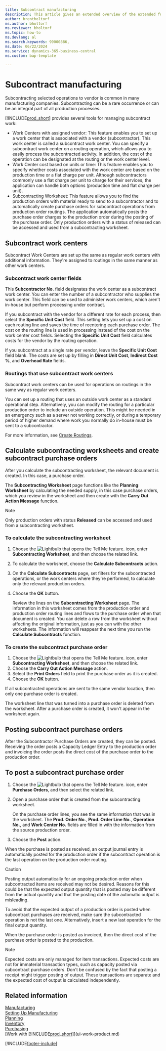 ```yaml
---
title: Subcontract manufacturing
description: This article gives an extended overview of the extended functionality of subcontracting, including work center fields and routing.
author: brentholtorf
ms.author: bholtorf
ms.reviewer: bholtorf
ms.topic: how-to
ms.devlang: al
ms.search.keywords: 99000886,
ms.date: 06/22/2024
ms.service: dynamics-365-business-central
ms.custom: bap-template

---
```

# Subcontract manufacturing

Subcontracting selected operations to vendor is common in many manufacturing companies. Subcontracting can be a rare occurrence or can be an integral part of all production processes.

[!INCLUDE[prod_short](includes/prod_short.md)] provides several tools for managing subcontract work:  

- Work Centers with assigned vendor: This feature enables you to set up a work center that is associated with a vendor (subcontractor). This work center is called a subcontract work center. You can specify a subcontract work center on a routing operation, which allows you to easily process the subcontracted activity. In addition, the cost of the operation can be designated at the routing or the work center level.  
- Work Center cost based on units or time: This feature enables you to specify whether costs associated with the work center are based on the production time or a flat charge per unit. Although subcontractors commonly use a flat charge per unit to charge for their services, the application can handle both options (production time and flat charge per unit).  
- Subcontracting Worksheet: This feature allows you to find the production orders with material ready to send to a subcontractor and to automatically create purchase orders for subcontract operations from production order routings. The application automatically posts the purchase order charges to the production order during the posting of the purchase order. Only production orders with a status of released can be accessed and used from a subcontracting worksheet.  

## Subcontract work centers  

Subcontract Work Centers are set up the same as regular work centers with additional information. They're assigned to routings in the same manner as other work centers.  

### Subcontract work center fields  

This **Subcontractor No.** field designates the work center as a subcontract work center. You can enter the number of a subcontractor who supplies the work center. This field can be used to administer work centers, which aren't in-house but perform processing under contract.  

If you subcontract with the vendor for a different rate for each process, then select the **Specific Unit Cost** field. This setting lets you set up a cost on each routing line and saves the time of reentering each purchase order. The cost on the routing line is used in processing instead of the cost on the work center cost fields. Selecting the **Specific Unit Cost** field calculates costs for the vendor by the routing operation.  

If you subcontract at a single rate per vendor, leave the **Specific Unit Cost** field blank. The costs are set up by filling in **Direct Unit Cost**, **Indirect Cost %**, and **Overhead Rate** fields.  

### Routings that use subcontract work centers

Subcontract work centers can be used for operations on routings in the same way as regular work centers.  

You can set up a routing that uses an outside work center as a standard operational step. Alternatively, you can modify the routing for a particular production order to include an outside operation. This might be needed in an emergency such as a server not working correctly, or during a temporary period of higher demand where work you normally do in-house must be sent to a subcontractor.  

For more information, see [Create Routings](production-how-to-create-routings.md).  

## Calculate subcontracting worksheets and create subcontract purchase orders  

After you calculate the subcontracting worksheet, the relevant document is created. In this case, a purchase order.  

The **Subcontracting Worksheet** page functions like the **Planning Worksheet** by calculating the needed supply, in this case purchase orders, which you review in the worksheet and then create with the **Carry Out Action Message** function.  

> [!NOTE]  
> Only production orders with status **Released** can be accessed and used from a subcontracting worksheet.  

### To calculate the subcontracting worksheet  

1. Choose the ![Lightbulb that opens the Tell Me feature.](media/ui-search/search_small.png "Tell me what you want to do") icon, enter **Subcontracting Worksheet**, and then choose the related link.  
2. To calculate the worksheet, choose the **Calculate Subcontracts** action.  
3. On the **Calculate Subcontracts** page, set filters for the subcontracted operations, or the work centers where they're performed, to calculate only the relevant production orders.  
4. Choose the **OK** button.  

    Review the lines on the **Subcontracting Worksheet** page. The information in this worksheet comes from the production order and production order routing lines and flows to the purchase order when that document is created. You can delete a row from the worksheet without affecting the original information, just as you can with the other worksheets. The information will reappear the next time you run the **Calculate Subcontracts** function.  

### To create the subcontract purchase order  

1. Choose the ![Lightbulb that opens the Tell Me feature.](media/ui-search/search_small.png "Tell me what you want to do") icon, enter **Subcontracting Worksheet**, and then choose the related link.  
2. Choose the **Carry Out Action Message** action.  
3. Select the **Print Orders** field to print the purchase order as it is created.  
4. Choose the **OK** button.  

If all subcontracted operations are sent to the same vendor location, then only one purchase order is created.  

The worksheet line that was turned into a purchase order is deleted from the worksheet. After a purchase order is created, it won't appear in the worksheet again.  

## Posting subcontract purchase orders  

After the Subcontractor Purchase Orders are created, they can be posted. Receiving the order posts a Capacity Ledger Entry to the production order and invoicing the order posts the direct cost of the purchase order to the production order.  

## To post a subcontract purchase order
 
1. Choose the ![Lightbulb that opens the Tell Me feature.](media/ui-search/search_small.png "Tell me what you want to do") icon, enter **Purchase Orders**, and then select the related link.  
2. Open a purchase order that is created from the subcontracting worksheet.  

    On the purchase order lines, you see the same information that was in the worksheet. The **Prod. Order No.**, **Prod. Order Line No.**, **Operation No.**, and **Work Center No.** fields are filled in with the information from the source production order.  

3. Choose the **Post** action.  

When the purchase is posted as received, an output journal entry is automatically posted for the production order if the subcontract operation is the last operation on the production order routing.  

> [!CAUTION]  
> Posting output automatically for an ongoing production order when subcontracted items are received may not be desired. Reasons for this could be that the expected output quantity that is posted may be different from the actual quantity and that the posting date of the automatic output is misleading.  
>
> To avoid that the expected output of a production order is posted when subcontract purchases are received, make sure the subcontracted operation is not the last one. Alternatively, insert a new last operation for the final output quantity.  

When the purchase order is posted as invoiced, then the direct cost of the purchase order is posted to the production.  

> [!NOTE]  
> Expected costs are only managed for item transactions. Expected costs are not for immaterial transaction types, such as capacity posted via subcontract purchase orders. Don't be confused by the fact that posting a receipt might trigger posting of output. These transactions are separate and the expected cost of output is calculated independently.  

## Related information  

[Manufacturing](production-manage-manufacturing.md)    
[Setting Up Manufacturing](production-configure-production-processes.md)  
[Planning](production-planning.md)      
[Inventory](inventory-manage-inventory.md)  
[Purchasing](purchasing-manage-purchasing.md)  
[Work with [!INCLUDE[prod_short](includes/prod_short.md)]](ui-work-product.md)


[!INCLUDE[footer-include](includes/footer-banner.md)]
